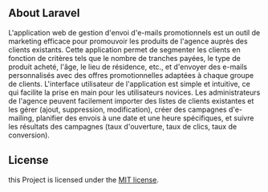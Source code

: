 

## About Laravel

L'application web de gestion d'envoi d'e-mails promotionnels est un outil de marketing efficace pour promouvoir les produits de l'agence auprès des clients existants. Cette application permet de segmenter les clients en fonction de critères tels que le nombre de tranches payées, le type de produit acheté, l'âge, le lieu de résidence, etc., et d'envoyer des e-mails personnalisés avec des offres promotionnelles adaptées à chaque groupe de clients.
L'interface utilisateur de l'application est simple et intuitive, ce qui facilite la prise en main pour les utilisateurs novices. Les administrateurs de l'agence peuvent facilement importer des listes de clients existantes et les gérer (ajout, suppression, modification), créer des campagnes d'e-mailing, planifier des envois à une date et une heure spécifiques, et suivre les résultats des campagnes (taux d'ouverture, taux de clics, taux de conversion).


## License

this Project is licensed under the [MIT license](https://opensource.org/licenses/MIT).
